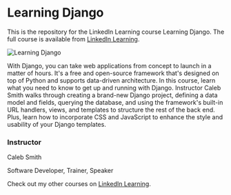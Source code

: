 # Learning Django

This is the repository for the LinkedIn Learning course Learning Django. The full course is available from [LinkedIn Learning][lil-course-url].

![Learning Django][lil-thumbnail-url]

With Django, you can take web applications from concept to launch in a matter of hours. It's a free and open-source framework that's designed on top of Python and supports data-driven architecture. In this course, learn what you need to know to get up and running with Django. Instructor Caleb Smith walks through creating a brand-new Django project, defining a data model and fields, querying the database, and using the framework's built-in URL handlers, views, and templates to structure the rest of the back end. Plus, learn how to incorporate CSS and JavaScript to enhance the style and usability of your Django templates.

### Instructor

Caleb Smith

Software Developer, Trainer, Speaker

Check out my other courses on [LinkedIn Learning](https://www.linkedin.com/learning/instructors/caleb-smith).

[lil-course-url]: https://www.linkedin.com/learning/learning-django-2
[lil-thumbnail-url]: https://user-images.githubusercontent.com/28540243/200742696-e631d384-f572-4306-8283-0fc456243b82.jpeg
